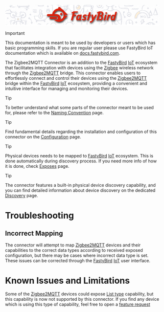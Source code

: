 <p align="center">
	<img src="https://github.com/fastybird/.github/blob/main/assets/repo_title.png?raw=true" alt="FastyBird"/>
</p>

> [!IMPORTANT]
This documentation is meant to be used by developers or users which has basic programming skills. If you are regular user
please use FastyBird IoT documentation which is available on [docs.fastybird.com](https://docs.fastybird.com). 

The Zigbee2MQTT Connector is an addition to the [FastyBird](https://www.fastybird.com) [IoT](https://en.wikipedia.org/wiki/Internet_of_things) ecosystem that facilitates integration with
devices using the [Zigbee](https://en.wikipedia.org/wiki/Zigbee) wireless network through the [Zigbee2MQTT](https://www.zigbee2mqtt.io) bridge. This connector enables users to
effortlessly connect and control their devices using the [Zigbee2MQTT](https://www.zigbee2mqtt.io) bridge within the [FastyBird](https://www.fastybird.com) [IoT](https://en.wikipedia.org/wiki/Internet_of_things)
ecosystem, providing a convenient and intuitive interface for managing and monitoring their devices.

> [!TIP]
To better understand what some parts of the connector meant to be used for, please refer to the [Naming Convention](Naming-Convention) page.

> [!TIP]
Find fundamental details regarding the installation and configuration of this connector on the [Configuration](Configuration) page.

> [!TIP]
Physical devices needs to be mapped to [FastyBird](https://www.fastybird.com) [IoT](https://en.wikipedia.org/wiki/Internet_of_things)
ecosystem. This is done automatically during discovery process. If you need more info of how it is done, check [Exposes](Exposes) page.

> [!TIP]
The connector features a built-in physical device discovery capability, and you can find detailed information about device
discovery on the dedicated [Discovery](Discovery) page.

# Troubleshooting

## Incorrect Mapping

The connector will attempt to map [Zigbee2MQTT](https://www.zigbee2mqtt.io) devices and their capabilities to the correct
data types according to received exposed configuration, but there may be cases where incorrect data type is set. These issues
can be corrected through the [FastyBird](https://www.fastybird.com) [IoT](https://en.wikipedia.org/wiki/Internet_of_things) user interface.

# Known Issues and Limitations

Some of the [Zigbee2MQTT](https://www.zigbee2mqtt.io) devices could expose [List type](https://www.zigbee2mqtt.io/guide/usage/exposes.html#list)
capability, but this capability is now not supported by this connector. If you find any device which is using this type of
capability, feel free to open a [feature request](https://github.com/FastyBird/fastybird/issues)
